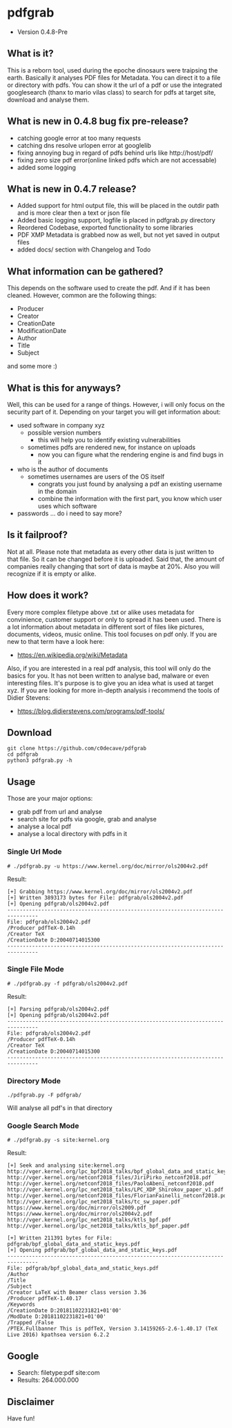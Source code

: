 # pdfgrab

* Version 0.4.8-Pre

## What is it?

This is a reborn tool, used during the epoche dinosaurs were traipsing the earth. 
Basically it analyses PDF files for Metadata. You can direct it to a file or directory with pdfs. 
You can show it the url of a pdf or use the integrated googlesearch (thanx to mario vilas class)
to search for pdfs at target site, download and analyse them.

## What is new in 0.4.8 bug fix pre-release?

* catching google error at too many requests
* catching dns resolve urlopen error at googlelib
* fixing annoying bug in regard of pdfs behind urls like http://host/pdf/
* fixing zero size pdf error(online linked pdfs which are not accessable)
* added some logging

## What is new in 0.4.7 release?

* Added support for html output file, this will be placed in the outdir path and is more clear then a text or json file
* Added basic logging support, logfile is placed in pdfgrab.py directory
* Reordered Codebase, exported functionality to some libraries
* PDF XMP Metadata is grabbed now as well, but not yet saved in output files
* added docs/ section with Changelog and Todo

## What information can be gathered?

This depends on the software used to create the pdf. And if it has been cleaned. 
However, common are the following things:

* Producer
* Creator
* CreationDate
* ModificationDate
* Author
* Title
* Subject

and some more :)

## What is this for anyways?

Well, this can be used for a range of things. However, i will only focus on the 
security part of it. Depending on your target you will get information about:

* used software in company xyz
	* possible version numbers
		* this will help you to identify existing vulnerabilities
	* sometimes pdfs are rendered new, for instance on uploads
		* now you can figure what the rendering engine is and find bugs in it
* who is the author of documents
	* sometimes usernames are users of the OS itself
		* congrats you just found by analysing a pdf an existing username in the domain
		* combine the information with the first part, you know which user uses which software
* passwords ... do i need to say more?

## Is it failproof?

Not at all. Please note that metadata as every other data is just written to that file. So it can be changed before it is uploaded. Said that, the amount of companies really changing that sort of data is maybe at 20%. Also you will recognize if it is empty or alike.

## How does it work?

Every more complex filetype above .txt or alike uses metadata for convinience, customer support or only to spread it has been used.
There is a lot information about metadata in different sort of files like pictures, documents, videos, music online. This tool
focuses on pdf only. 
If you are new to that term have a look here:
* https://en.wikipedia.org/wiki/Metadata

Also, if you are interested in a real pdf analysis, this tool will only do the basics for you. It has not been written to analyse bad, malware or even interesting files. It's purpose is to give you an idea what is used at target xyz. 
If you are looking for more in-depth analysis i recommend the tools of Didier Stevens:
* https://blog.didierstevens.com/programs/pdf-tools/

## Download

```
git clone https://github.com/c0decave/pdfgrab
cd pdfgrab
python3 pdfgrab.py -h
```

## Usage

Those are your major options:
* grab pdf from url and analyse
* search site for pdfs via google, grab and analyse
* analyse a local pdf
* analyse a local directory with pdfs in it

### Single Url Mode

```
# ./pdfgrab.py -u https://www.kernel.org/doc/mirror/ols2004v2.pdf
```
Result:
```
[+] Grabbing https://www.kernel.org/doc/mirror/ols2004v2.pdf
[+] Written 3893173 bytes for File: pdfgrab/ols2004v2.pdf
[+] Opening pdfgrab/ols2004v2.pdf
--------------------------------------------------------------------------------
File: pdfgrab/ols2004v2.pdf
/Producer pdfTeX-0.14h
/Creator TeX
/CreationDate D:20040714015300
--------------------------------------------------------------------------------
```
### Single File Mode

```
# ./pdfgrab.py -f pdfgrab/ols2004v2.pdf 
```
Result:
```
[+] Parsing pdfgrab/ols2004v2.pdf
[+] Opening pdfgrab/ols2004v2.pdf
--------------------------------------------------------------------------------
File: pdfgrab/ols2004v2.pdf
/Producer pdfTeX-0.14h
/Creator TeX
/CreationDate D:20040714015300
--------------------------------------------------------------------------------
```

### Directory Mode

```
./pdfgrab.py -F pdfgrab/
```
Will analyse all pdf's in that directory


### Google Search Mode
```
# ./pdfgrab.py -s site:kernel.org
```
Result:
```
[+] Seek and analysing site:kernel.org
http://vger.kernel.org/lpc_bpf2018_talks/bpf_global_data_and_static_keys.pdf
http://vger.kernel.org/netconf2018_files/JiriPirko_netconf2018.pdf
http://vger.kernel.org/netconf2018_files/PaoloAbeni_netconf2018.pdf
http://vger.kernel.org/lpc_net2018_talks/LPC_XDP_Shirokov_paper_v1.pdf
http://vger.kernel.org/netconf2018_files/FlorianFainelli_netconf2018.pdf
http://vger.kernel.org/lpc_net2018_talks/tc_sw_paper.pdf
https://www.kernel.org/doc/mirror/ols2009.pdf
https://www.kernel.org/doc/mirror/ols2004v2.pdf
http://vger.kernel.org/lpc_net2018_talks/ktls_bpf.pdf
http://vger.kernel.org/lpc_net2018_talks/ktls_bpf_paper.pdf

[+] Written 211391 bytes for File: pdfgrab/bpf_global_data_and_static_keys.pdf
[+] Opening pdfgrab/bpf_global_data_and_static_keys.pdf
--------------------------------------------------------------------------------
File: pdfgrab/bpf_global_data_and_static_keys.pdf
/Author 
/Title 
/Subject 
/Creator LaTeX with Beamer class version 3.36
/Producer pdfTeX-1.40.17
/Keywords 
/CreationDate D:20181102231821+01'00'
/ModDate D:20181102231821+01'00'
/Trapped /False
/PTEX.Fullbanner This is pdfTeX, Version 3.14159265-2.6-1.40.17 (TeX Live 2016) kpathsea version 6.2.2
```

## Google

* Search: filetype:pdf site:com
* Results: 264.000.000

## Disclaimer

Have fun!
